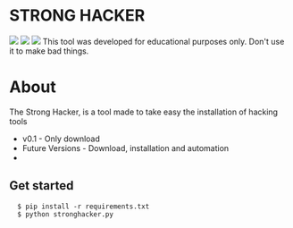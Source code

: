 # STRONG HACKER
<a href="https://www.python.org"><img src="https://img.shields.io/badge/Python-3.x-informational"></a>
<a href="https://github.com/bearlim/strong_hacker/issues"><img src="https://img.shields.io/badge/issues-0%20open-yellow"></a>
<img src="https://img.shields.io/badge/release-v0.1-informational">
This tool was developed for educational purposes only.
Don't use it to make bad things.
<br>
<h1>About</h1>

The Strong Hacker, is a tool made to take easy the installation of hacking tools

- v0.1 - Only download
- Future Versions - Download, installation and automation
-
<h2>Get started </h2>

```shell
  $ pip install -r requirements.txt
  $ python stronghacker.py
 ```
